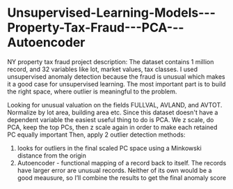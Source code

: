 # Unsupervised-Learning-Models---Property-Tax-Fraud---PCA---Autoencoder
NY property tax fraud project description:
The dataset contains 1 million record, and 32 variables like lot, market values, tax classes. I used unsupervised anomaly detection because the fraud is unusual which makes it a good case for unsupervised learning. The most important part is to build the right space, where outlier is meaningful to the problem.

Looking for unusual valuation on the fields FULLVAL, AVLAND, and AVTOT. Normalize by lot area, building area etc. Since this dataset doesn't have a dependent variable the easiest useful thing to do is PCA. We z scale, do PCA, keep the top PCs, then z scale again in order to make each retained PC equally important
Then, apply 2 outlier detection methods:
1. looks for outliers in the final scaled PC space using a Minkowski distance from the origin
2. Autoencoder - functional mapping of a record back to itself. The records have larger error are unusual records.
Neither of its own would be a good meausure, so I’ll combine the results to get the final anomaly score
